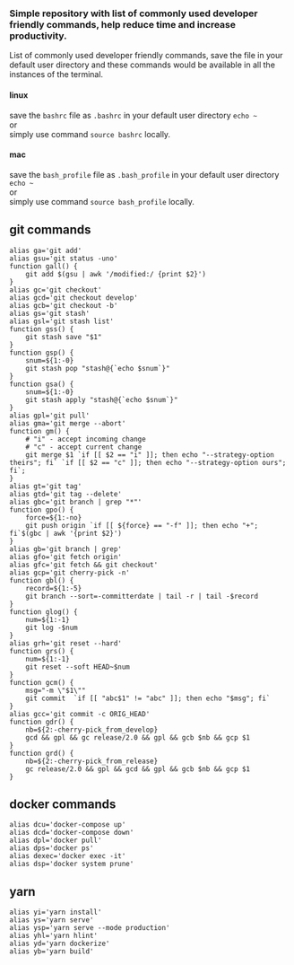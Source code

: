 
### Simple repository with list of commonly used developer friendly commands, help reduce time and increase productivity.
  
List of commonly used developer friendly commands, save the file in your default user directory and these commands would be available in all the instances of the terminal.

#### linux
save the `bashrc` file as `.bashrc` in your default user directory `echo ~`  
or  
simply use command `source bashrc` locally.  

#### mac
save the `bash_profile` file as `.bash_profile` in your default user directory `echo ~`  
or  
simply use command `source bash_profile` locally.  

## git commands
```shell
alias ga='git add'
alias gsu='git status -uno'
function gall() {
	git add $(gsu | awk '/modified:/ {print $2}')
}
alias gc='git checkout'
alias gcd='git checkout develop'
alias gcb='git checkout -b'
alias gs='git stash'
alias gsl='git stash list'
function gss() {
	git stash save "$1"
}
function gsp() {
	snum=${1:-0}
	git stash pop "stash@{`echo $snum`}"
}
function gsa() {
	snum=${1:-0}
	git stash apply "stash@{`echo $snum`}"
}
alias gpl='git pull'
alias gma='git merge --abort'
function gm() {
	# "i" - accept incoming change
	# "c" - accept current change
	git merge $1 `if [[ $2 == "i" ]]; then echo "--strategy-option theirs"; fi` `if [[ $2 == "c" ]]; then echo "--strategy-option ours"; fi`;
}
alias gt='git tag'
alias gtd='git tag --delete'
alias gbc='git branch | grep "*"'
function gpo() {
	force=${1:-no}
	git push origin `if [[ ${force} == "-f" ]]; then echo "+";  fi`$(gbc | awk '{print $2}')
}
alias gb='git branch | grep'
alias gfo='git fetch origin'
alias gfc='git fetch && git checkout'
alias gcp='git cherry-pick -n'
function gbl() {
	record=${1:-5}
	git branch --sort=-committerdate | tail -r | tail -$record
}
function glog() {
	num=${1:-1}
	git log -$num
}
alias grh='git reset --hard'
function grs() {
	num=${1:-1}
	git reset --soft HEAD~$num
}
function gcm() {
	msg="-m \"$1\""
	git commit  `if [[ "abc$1" != "abc" ]]; then echo "$msg"; fi`
}
alias gcc='git commit -c ORIG_HEAD'
function gdr() {
	nb=${2:-cherry-pick_from_develop}
	gcd && gpl && gc release/2.0 && gpl && gcb $nb && gcp $1
}
function grd() {
	nb=${2:-cherry-pick_from_release}
	gc release/2.0 && gpl && gcd && gpl && gcb $nb && gcp $1
}
```

## docker commands
```shell
alias dcu='docker-compose up'
alias dcd='docker-compose down'
alias dpl='docker pull'
alias dps='docker ps'
alias dexec='docker exec -it'
alias dsp='docker system prune'
```

## yarn
```shell
alias yi='yarn install'
alias ys='yarn serve'
alias ysp='yarn serve --mode production'
alias yhl='yarn hlint'
alias yd='yarn dockerize'
alias yb='yarn build'
```
